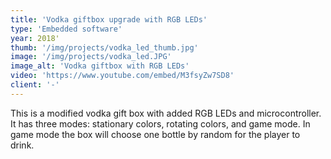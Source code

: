 ```yaml
---
title: 'Vodka giftbox upgrade with RGB LEDs'
type: 'Embedded software'
year: 2018'
thumb: '/img/projects/vodka_led_thumb.jpg'
image: '/img/projects/vodka_led.JPG'
image_alt: 'Vodka giftbox with RGB LEDs'
video: 'https://www.youtube.com/embed/M3fsyZw7SD8'
client: '-'
---
```


This is a modified vodka gift box with added RGB LEDs and microcontroller. It has three modes: stationary colors, rotating colors,
and game mode. In game mode the box will choose one bottle by random for the player to drink.
